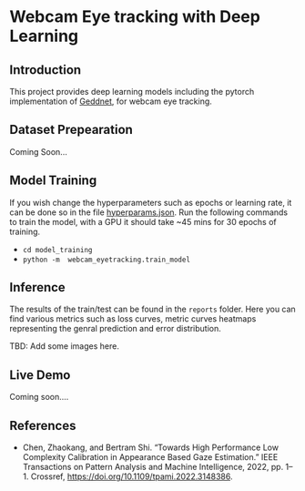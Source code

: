# Webcam Eye tracking with Deep Learning

## Introduction
This project provides deep learning models including the pytorch implementation of [Geddnet](https://github.com/czk32611/GEDDnet), for webcam eye tracking. 


## Dataset Prepearation 
Coming Soon...

## Model Training
If you wish change the hyperparameters such as epochs or learning rate, it can be done so in the file 
[hyperparams.json](https://github.com/codeastra2/Webcam_Eyetracking/blob/main/model_training/webcam_eyetracking/model_training_config/hyperparams.json).
Run the following commands to train the model, with a GPU it should take ~45 mins for 30 epochs of training. 


- `cd model_training`
- `python -m  webcam_eyetracking.train_model`

## Inference

The results of the train/test can be found in the `reports` folder. Here you can find various metrics such as loss curves, metric curves heatmaps representing the genral prediction and error distribution. 

TBD: Add some images here. 

## Live Demo

Coming soon.... 

## References

- Chen, Zhaokang, and Bertram Shi. “Towards High Performance Low Complexity Calibration in Appearance Based Gaze Estimation.” IEEE Transactions on Pattern Analysis and Machine Intelligence, 2022, pp. 1–1. Crossref, https://doi.org/10.1109/tpami.2022.3148386.



